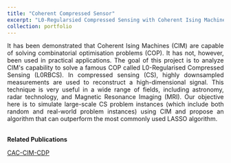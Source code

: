 ```yaml
---
title: "Coherent Compressed Sensor"
excerpt: "L0-Regularsied Compressed Sensing with Coherent Ising Machines"
collection: portfolio
---
```


<div style="text-align: justify"> It has been demonstrated that Coherent Ising Machines (CIM) are capable of solving combinatorial optimisation problems (COP). It has not, however, been used in practical applications. The goal of this project is to analyze CIM's capability to solve a famous COP called L0-Regularised Compressed Sensing (L0RBCS). In compressed sensing (CS), highly downsampled measurements are used to reconstruct a high-dimensional signal. This technique is very useful in a wide range of fields, including astronomy, radar technology, and Magnetic Resonance Imaging (MRI). Our objective here is to simulate large-scale CS problem instances (which include both random and real-world problem instances) using CIM and propose an algorithm that can outperform the most commonly used LASSO algorithm. </div> <br>

**Related Publications** <br>

[CAC-CIM-CDP](https://doi.org/10.1038/s41598-023-43364-8)

<!-- <img src="/images/gacs_Figure_6.png" alt="gacs" style="height: 500px; width:300px;"/> -->